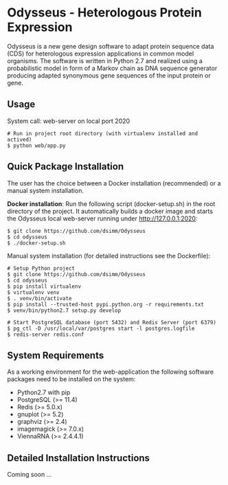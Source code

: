Odysseus - Heterologous Protein Expression
==========================================

Odysseus is a new gene design software to adapt protein sequence data (CDS) for heterologous expression applications in common model organisms. The software is written in Python 2.7 and realized using a probabilistic model in form of a Markov chain as DNA sequence generator producing adapted synonymous gene sequences of the input protein or gene. 

Usage
-----

System call: web-server on local port 2020

    # Run in project root directory (with virtualenv installed and actived)
    $ python web/app.py


Quick Package Installation
--------------------------

The user has the choice between a Docker installation (recommended) or a manual system installation.

**Docker installation**: Run the following script (docker-setup.sh) in the root directory of the project. It 
automatically builds a docker image and starts the Odysseus local web-server running under http://127.0.0.1:2020: 

    $ git clone https://github.com/dsimm/Odysseus
    $ cd odysseus
    $ ./docker-setup.sh

Manual system installation (for detailed instructions see the Dockerfile):

    # Setup Python project
    $ git clone https://github.com/dsimm/Odysseus
    $ cd odysseus
    $ pip install virtualenv
    $ virtualenv venv
    $ . venv/bin/activate
    $ pip install --trusted-host pypi.python.org -r requirements.txt
    $ venv/bin/python2.7 setup.py develop

    # Start PostgreSQL database (port 5432) and Redis Server (port 6379) 
    $ pg_ctl -D /usr/local/var/postgres start -l postgres.logfile
    $ redis-server redis.conf


System Requirements
-------------------

As a working environment for the web-application the following software packages need to be installed on the system:

* Python2.7 with pip
* PostgreSQL (>= 11.4)
* Redis (>= 5.0.x)
* gnuplot (>= 5.2)
* graphviz (>= 2.4)
* imagemagick (>= 7.0.x)
* ViennaRNA (>= 2.4.4.1)


Detailed Installation Instructions
----------------------------------

Coming soon ...
